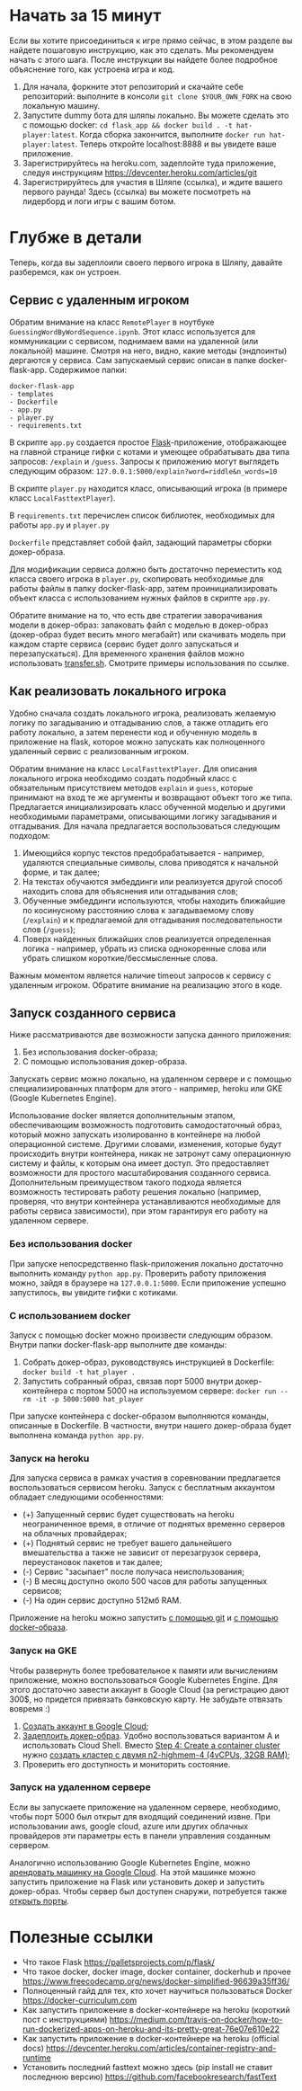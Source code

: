 # Начать за 15 минут

Если вы хотите присоединиться к игре прямо сейчас, в этом разделе вы найдете пошаговую инструкцию, как это сделать. Мы рекомендуем начать с этого шага. После инструкции вы найдете более подробное объяснение того, как устроена игра и код.

1. Для начала, форкните этот репозиторий и скачайте себе репозиторий: выполните в консоли `git clone $YOUR_OWN_FORK` на свою локальную машину.
2. Запустите dummy бота для шляпы локально. Вы можете сделать это с помощью docker: `cd flask_app && docker build . -t hat-player:latest`. Когда сборка закончится, выполните `docker run hat-player:latest`. Теперь откройте localhost:8888 и вы увидете ваше приложение.
3. Зарегистрируйтесь на heroku.com, задеплойте туда приложение, следуя инструкциям https://devcenter.heroku.com/articles/git
4. Зарегистрируйтесь для участия в Шляпе (ссылка), и ждите вашего первого раунда! Здесь (ссылка) вы можете посмотреть на лидерборд и логи игры с вашим ботом.

# Глубже в детали

Теперь, когда вы задеплоили своего первого игрока в Шляпу, давайте разберемся, как он устроен.

## Сервис с удаленным игроком

Обратим внимание на класс `RemotePlayer` в ноутбуке `GuessingWordByWordSequence.ipynb`. Этот класс используется для коммуникации с сервисом, поднимаем вами на удаленной (или локальной) машине. Смотря на него, видно, какие методы (эндпоинты) дергаются у сервиса. Сам запускаемый сервис описан в папке docker-flask-app. Содержимое папки:

```
docker-flask-app
- templates
- Dockerfile
- app.py
- player.py
- requirements.txt
```

В скрипте `app.py` создается простое [Flask](https://palletsprojects.com/p/flask/)-приложение, отображающее на главной странице гифки с котами и умеющее обрабатывать два типа запросов: `/explain` и `/guess`. Запросы к приложению могут выглядеть следующим образом: `127.0.0.1:5000/explain?word=riddle&n_words=10`

В скрипте `player.py` находится класс, описывающий игрока (в примере класс `LocalFasttextPlayer`).

В `requirements.txt` перечислен список библиотек, необходимых для работы `app.py` и `player.py`

`Dockerfile` представляет собой файл, задающий параметры сборки докер-образа.

Для модификации сервиса должно быть достаточно переместить код класса своего игрока в `player.py`, скопировать необходимые для работы файлы в папку docker-flask-app, затем проинициализировать объект класса с использованием нужных файлов в скрипте `app.py`.

Обратите внимание на то, что есть две стратегии заворачивания модели в докер-образ: запаковать файл с моделью в докер-образ (докер-образ будет весить много мегабайт) или скачивать модель при каждом старте сервиса (сервис будет долго запускаться и перезапускаться). Для временного хранения файлов можно использовать [transfer.sh](transfer.sh). Смотрите примеры использования по ссылке.

## Как реализовать локального игрока

Удобно сначала создать локального игрока, реализовать желаемую логику по загадыванию и отгадыванию слов, а также отладить его работу локально, а затем перенести код и обученную модель в приложение на flask, которое можно запускать как полноценного удаленный сервис с реализованным игроком.

Обратим внимание на класс `LocalFasttextPlayer`. Для описания локального игрока необходимо создать подобный класс с обязательным присутствием методов `explain` и `guess`, которые принимают на вход те же аргументы и возвращают объект того же типа. Предлагается инициализировать класс обученной моделью и другими необходимыми параметрами, описывающими логику загадывания и отгадывания. Для начала предлагается воспользоваться следующим подходом:
1. Имеющийся корпус текстов предобрабатывается - например, удаляются специальные символы, слова приводятся к начальной форме, и так далее;
2. На текстах обучаются эмбеддинги или реализуется другой способ находить слова для объяснения или отгадывания слов;
3. Обученные эмбеддинги используются, чтобы находить ближайшие по косинусному расстоянию слова к загадываемому слову (`/explain`) и к предлагаемой для отгадывания последовательности слов (`/guess`);
4. Поверх найденных ближайших слов реализуется определенная логика - например, убрать из списка однокоренные слова или убрать слишком короткие/бессмысленные слова.

Важным моментом является наличие timeout запросов к сервису с удаленным игроком. Обратите внимание на реализацию этого в коде.

## Запуск созданного сервиса

Ниже рассматриваются две возможности запуска данного приложения:
1. Без использования docker-образа;
2. С помощью использования докер-образа.

Запускать сервис можно локально, на удаленном сервере и с помощью специализированных платформ для этого - например, heroku или GKE (Google Kubernetes Engine).

Использование docker является дополнительным этапом, обеспечивающим возможность подготовить самодостаточный образ, который можно запускать изолированно в контейнере на любой операционной системе. Другими словами, изменения, которые будут происходить внутри контейнера, никак не затронут саму операционную систему и файлы, к которым она имеет доступ. Это предоставляет возможности для простого масштабирования созданного сервиса. Дополнительным преимуществом такого подхода является возможность тестировать работу решения локально (например, проверяя, что внутри контейнера устанавливаются необходимые для работы сервиса зависимости), при этом гарантируя его работу на удаленном сервере.

### Без использования docker

При запуске непосредственно flask-приложения локально достаточно выполнить команду `python app.py`. Проверить работу приложения можно, зайдя в браузере на `127.0.0.1:5000`. Если приложение успешно запустилось, вы увидите гифки с котиками.

### С использованием docker

Запуск с помощью docker можно произвести следующим образом. Внутри папки docker-flask-app выполните две команды:
1. Собрать докер-образ, руководствуясь инструкцией в Dockerfile: `docker build -t hat_player .`
2. Запустить собранный образ, связав порт 5000 внутри докер-контейнера с портом 5000 на используемом сервере: `docker run --rm -it -p 5000:5000 hat_player`

При запуске контейнера с docker-образом выполняются команды, описанные в Dockerfile. В частности, внутри нашего докер-образа будет выполнена команда `python app.py`.

### Запуск на heroku

Для запуска сервиса в рамках участия в соревновании предлагается воспользоваться сервисом heroku. Запуск с бесплатным аккаунтом обладает следующими особенностями:
- (+) Запущенный сервис будет существовать на heroku неограниченное время, в отличие от поднятых временно серверов на облачных провайдерах;
- (+) Поднятый сервис не требует вашего дальнейшего вмешательства а также не зависит от перезагрузок сервера, переустановок пакетов и так далее;
- (-) Сервис "засыпает" после получаса неиспользования;
- (-) В месяц доступно около 500 часов для работы запущенных сервисов;
- (-) На один сервис доступно 512мб RAM.

Приложение на heroku можно запустить [с помощью git](https://devcenter.heroku.com/articles/git) и [с помощью docker-образа](https://devcenter.heroku.com/articles/container-registry-and-runtime).

### Запуск на GKE

Чтобы развернуть более требовательное к памяти или вычислениям приложение, можно воспользоваться Google Kubernetes Engine. Для этого достаточно завести аккаунт в Google Cloud (за регистрацию дают 300$, но придется привязать банковскую карту. Не забудьте отвязать вовремя :)

1. [Создать аккаунт в Google Cloud](https://cloud.google.com);
2. [Задеплоить докер-образ](https://cloud.google.com/kubernetes-engine/docs/tutorials/hello-app#step_8_deploy_a_new_version_of_your_app). Удобно воспользоваться вариантом А и использовать Cloud Shell. Вместо [Step 4: Create a container cluster](https://cloud.google.com/kubernetes-engine/docs/tutorials/hello-app#step_4_create_a_container_cluster) нужно [создать кластер с двумя n2-highmem-4 (4vCPUs, 32GB RAM)](https://console.cloud.google.com/kubernetes/list);
3. Проверить его доступность и мониторить состояние.

### Запуск на удаленном сервере

Если вы запускаете приложение на удаленном сервере, необходимо, чтобы порт 5000 был открыт для входящий соединений извне. При использовании aws, google cloud, azure или других облачных провайдеров эти параметры есть в панели управления созданным сервером.

Аналогично использованию Google Kubernetes Engine, можно [арендовать машинку на Google Cloud](https://console.cloud.google.com/compute/instancesAdd). На этой машинке можно запустить приложение на Flask или установить докер и запустить докер-образ. Чтобы сервер был доступен снаружи, потребуется также [открыть порты](https://console.cloud.google.com/networking/firewalls/add).

# Полезные ссылки
- Что такое Flask https://palletsprojects.com/p/flask/
- Что такое docker, docker image, docker container, dockerhub и прочее https://www.freecodecamp.org/news/docker-simplified-96639a35ff36/
- Полноценный гайд для тех, кто хочет научиться пользоваться Docker https://docker-curriculum.com
- Как запустить приложение в docker-контейнере на heroku (короткий пост с инструкциями) https://medium.com/travis-on-docker/how-to-run-dockerized-apps-on-heroku-and-its-pretty-great-76e07e610e22
- Как запустить приложение в docker-контейнере на heroku (official docs) https://devcenter.heroku.com/articles/container-registry-and-runtime
- Установить последний fasttext можно здесь (pip install не ставит последнюю версию) https://github.com/facebookresearch/fastText
